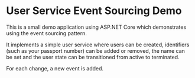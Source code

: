 # User Service Event Sourcing Demo

This is a small demo application using ASP.NET Core which demonstrates
using the event sourcing pattern.

It implements a simple user service where users can be created,
identifiers (such as your passport number) can be added or removed, the name can be 
set and the user state can be transitioned from active to terminated.

For each change, a new event is added.
